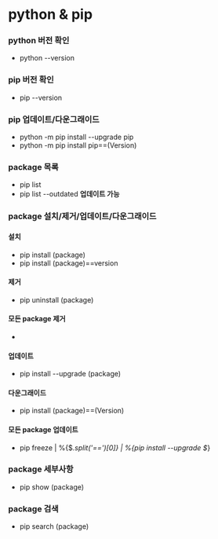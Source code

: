 # python & pip

### python 버전 확인
- python --version

### pip 버전 확인
- pip --version

### pip 업데이트/다운그래이드
- python -m pip install --upgrade pip
- python -m pip install pip==(Version)

### package 목록
- pip list
- pip list --outdated **업데이트 가능**

### package 설치/제거/업데이트/다운그래이드
#### 설치
- pip install (package)
- pip install (package)==version
#### 제거
- pip uninstall (package)
#### 모든 package 제거
- 
#### 업데이트
- pip install --upgrade (package)
#### 다운그래이드
- pip install (package)==(Version)
#### 모든 package 업데이트
- pip freeze | %{$_.split('==')[0]} | %{pip install --upgrade $_}

### package 세부사항
- pip show (package)

### package 검색
- pip search (package)
